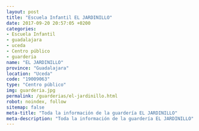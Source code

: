 ```yaml
---
layout: post
title: "Escuela Infantil EL JARDINILLO"
date: 2017-09-20 20:57:05 +0200
categories:
- Escuela Infantil
- guadalajara
- uceda
- Centro público
- guarderia
name: "EL JARDINILLO"
province: "Guadalajara"
location: "Uceda"
code: "19009063"
type: "Centro público"
img: guarderia.jpg
permalink: /guarderias/el-jardinillo.html
robot: noindex, follow
sitemap: false
meta-title: "Toda la información de la guardería EL JARDINILLO"
meta-description: "Toda la información de la guardería EL JARDINILLO"
---
```


